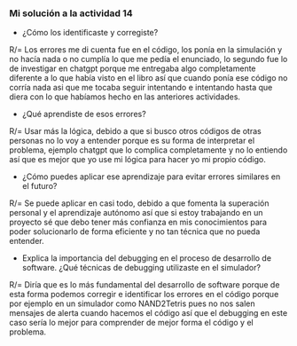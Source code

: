<!-- Análisis de errores y debugging
Enunciado: describe al menos dos errores que hayas cometido durante la fase APPLY (aplicación).

¿Cómo los identificaste y corregiste?
¿Qué aprendiste de esos errores?
¿Cómo puedes aplicar ese aprendizaje para evitar errores similares en el futuro?
Explica la importancia del debugging en el proceso de desarrollo de software. ¿Qué técnicas de debugging utilizaste en el simulador?
Entrega: un texto breve que describa las preguntas y cuestiones planteadas en el enunciado. -->

### Mi solución a la actividad 14

- ¿Cómo los identificaste y corregiste?

R/= Los errores me di cuenta fue en el código, los ponía en la simulación y no hacía nada o no cumplía lo que me pedía el enunciado, lo segundo fue lo de investigar en chatgpt porque me entregaba algo completamente diferente 
a lo que había visto en el libro así que cuando ponía ese código no corría nada asi que me tocaba seguir intentando e intentando hasta que diera con lo que habíamos hecho en las anteriores actividades.

- ¿Qué aprendiste de esos errores?

R/= Usar más la lógica, debido a que si busco otros códigos de otras personas no lo voy a entender porque es su forma de interpretar el problema, ejemplo chatgpt que lo complica completamente y no lo entiendo
así que es mejor que yo use mi lógica para hacer yo mi propio código.

- ¿Cómo puedes aplicar ese aprendizaje para evitar errores similares en el futuro?

R/= Se puede aplicar en casi todo, debido a que fomenta la superación personal y el aprendizaje autónomo así que si estoy trabajando en un proyecto sé que debo tener más confianza en mis conocimientos
para poder solucionarlo de forma eficiente y no tan técnica que no pueda entender.

- Explica la importancia del debugging en el proceso de desarrollo de software. ¿Qué técnicas de debugging utilizaste en el simulador?

R/= Diría que es lo más fundamental del desarrollo de software porque de esta forma podemos corregir e identificar los errores en el código porque por ejemplo en un simulador como NAND2Tetris pues no nos salen mensajes de alerta
cuando hacemos el código así que el debugging en este caso sería lo mejor para comprender de mejor forma el código y el problema.
